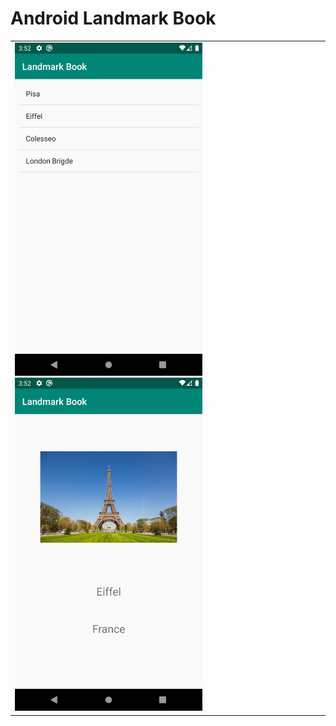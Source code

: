 # Android Landmark Book

<table>
  <tr>
    <td>
<img src= "https://github.com/mertkolgu/Android-LandmarkBook/blob/master/app/src/main/res/drawable/ss1.png" width = 300>
<img src= "https://github.com/mertkolgu/Android-LandmarkBook/blob/master/app/src/main/res/drawable/ss2.png" width = 300>
    </td>
   </tr>
</table>
